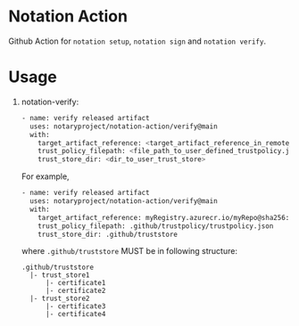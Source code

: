 # Notation Action
Github Action for `notation setup`, `notation sign` and `notation verify`.
# Usage
1. notation-verify:
    ```sh
    - name: verify released artifact
      uses: notaryproject/notation-action/verify@main
      with:
        target_artifact_reference: <target_artifact_reference_in_remote_registry>
        trust_policy_filepath: <file_path_to_user_defined_trustpolicy.json>
        trust_store_dir: <dir_to_user_trust_store>
    ```
   For example,
    ```sh
    - name: verify released artifact
      uses: notaryproject/notation-action/verify@main
      with:
        target_artifact_reference: myRegistry.azurecr.io/myRepo@sha256:aaabbb
        trust_policy_filepath: .github/trustpolicy/trustpolicy.json
        trust_store_dir: .github/truststore
    ```
    where `.github/truststore` MUST be in following structure:
    ```
    .github/truststore
      |- trust_store1
          |- certificate1
          |- certificate2
      |- trust_store2
          |- certificate3
          |- certificate4
    ```